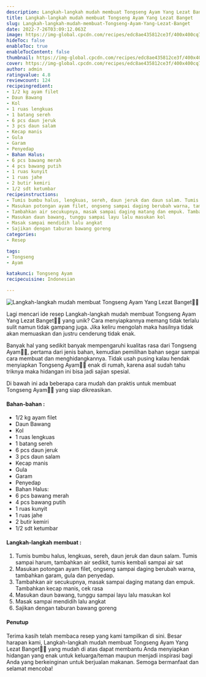 ```yaml
---
description: Langkah-langkah mudah membuat Tongseng Ayam Yang Lezat Banget"
title: Langkah-langkah mudah membuat Tongseng Ayam Yang Lezat Banget
slug: Langkah-langkah-mudah-membuat-Tongseng-Ayam-Yang-Lezat-Banget
date: 2022-7-26T03:09:12.063Z
image: https://img-global.cpcdn.com/recipes/edc8ae435812ce3f/400x400cq70/photo.jpg
hideToc: false
enableToc: true
enableTocContent: false
thumbnail: https://img-global.cpcdn.com/recipes/edc8ae435812ce3f/400x400cq70/photo.jpg
cover: https://img-global.cpcdn.com/recipes/edc8ae435812ce3f/400x400cq70/photo.jpg
author: admin
ratingvalue: 4.8
reviewcount: 124
recipeingredient:
- 1/2 kg ayam filet
- Daun Bawang
- Kol
- 1 ruas lengkuas
- 1 batang sereh
- 6 pcs daun jeruk
- 3 pcs daun salam
- Kecap manis
- Gula
- Garam
- Penyedap
- Bahan Halus:
- 6 pcs bawang merah
- 4 pcs bawang putih
- 1 ruas kunyit
- 1 ruas jahe
- 2 butir kemiri
- 1/2 sdt ketumbar
recipeinstructions:
- Tumis bumbu halus, lengkuas, sereh, daun jeruk dan daun salam. Tumis sampai harum, tambahkan air sedikit, tumis kembali sampai air sat
- Masukan potongan ayam filet, ongseng sampai daging berubah warna, tambahkan garam, gula dan penyedap.
- Tambahkan air secukupnya, masak sampai daging matang dan empuk. Tambahkan kecap manis, cek rasa
- Masukan daun bawang, tunggu sampai layu lalu masukan kol
- Masak sampai mendidih lalu angkat
- Sajikan dengan taburan bawang goreng
categories:
- Resep

tags:
- Tongseng
- Ayam

katakunci: Tongseng Ayam
recipecuisine: Indonesian

---
```


![Langkah-langkah mudah membuat Tongseng Ayam Yang Lezat Banget👩‍🍳](https://img-global.cpcdn.com/recipes/edc8ae435812ce3f/400x400cq70/photo.jpg)

Lagi mencari ide resep Langkah-langkah mudah membuat Tongseng Ayam Yang Lezat Banget👩‍🍳 yang unik? Cara menyiapkannya memang tidak terlalu sulit namun tidak gampang juga. Jika keliru mengolah maka hasilnya tidak akan memuaskan dan justru cenderung tidak enak.

Banyak hal yang sedikit banyak mempengaruhi kualitas rasa dari Tongseng Ayam👩‍🍳, pertama dari jenis bahan, kemudian pemilihan bahan segar sampai cara membuat dan menghidangkannya. Tidak usah pusing kalau hendak menyiapkan Tongseng Ayam👩‍🍳 enak di rumah, karena asal sudah tahu triknya maka hidangan ini bisa jadi sajian spesial.

Di bawah ini ada beberapa cara mudah dan praktis untuk membuat Tongseng Ayam👩‍🍳 yang siap dikreasikan.

<!--inarticleads1-->

#### Bahan-bahan :

- 1/2 kg ayam filet
- Daun Bawang
- Kol
- 1 ruas lengkuas
- 1 batang sereh
- 6 pcs daun jeruk
- 3 pcs daun salam
- Kecap manis
- Gula
- Garam
- Penyedap
- Bahan Halus:
- 6 pcs bawang merah
- 4 pcs bawang putih
- 1 ruas kunyit
- 1 ruas jahe
- 2 butir kemiri
- 1/2 sdt ketumbar

<!--inarticleads2-->

#### Langkah-langkah membuat :

1. Tumis bumbu halus, lengkuas, sereh, daun jeruk dan daun salam. Tumis sampai harum, tambahkan air sedikit, tumis kembali sampai air sat
1. Masukan potongan ayam filet, ongseng sampai daging berubah warna, tambahkan garam, gula dan penyedap.
1. Tambahkan air secukupnya, masak sampai daging matang dan empuk. Tambahkan kecap manis, cek rasa
1. Masukan daun bawang, tunggu sampai layu lalu masukan kol
1. Masak sampai mendidih lalu angkat
1. Sajikan dengan taburan bawang goreng

#### Penutup

Terima kasih telah membaca resep yang kami tampilkan di sini. Besar harapan kami, Langkah-langkah mudah membuat Tongseng Ayam Yang Lezat Banget👩‍🍳 yang mudah di atas dapat membantu Anda menyiapkan hidangan yang enak untuk keluarga/teman maupun menjadi inspirasi bagi Anda yang berkeinginan untuk berjualan makanan. Semoga bermanfaat dan selamat mencoba!